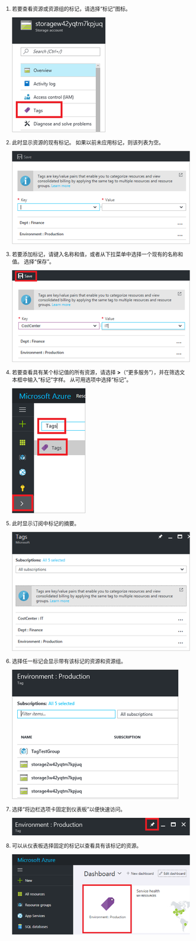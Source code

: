 1. 若要查看资源或资源组的标记，请选择“标记”图标。 
   
    ![在资源和资源组边栏选项卡上选择标记](./media/resource-manager-tag-resources/select-tag-icon.png)
2. 此时显示资源的现有标记。 如果以前未应用标记，则该列表为空。 

    ![在资源和资源组边栏选项卡上显示现有标记](./media/resource-manager-tag-resources/existing-tags.png)
3. 若要添加标记，请键入名称和值，或者从下拉菜单中选择一个现有的名称和值。 选择“保存”。

    ![添加新标记](./media/resource-manager-tag-resources/tag-resources.png)
4. 若要查看具有某个标记值的所有资源，请选择 **>**（“更多服务”），并在筛选文本框中输入“标记”字样。 从可用选项中选择“标记”。
   
    ![通过“浏览”中心查找标记](./media/resource-manager-tag-resources/browse-tags.png)
5. 此时显示订阅中标记的摘要。

    ![显示所有标记](./media/resource-manager-tag-resources/tag-taxonomy.png)
6. 选择任一标记会显示带有该标记的资源和资源组。

    ![显示带标记的资源](./media/resource-manager-tag-resources/show-tagged-resources.png)
7. 选择“将边栏选项卡固定到仪表板”以便快速访问。

    ![将标记固定到仪表板](./media/resource-manager-tag-resources/pin-tag.png)
8. 可以从仪表板选择固定的标记以查看具有该标记的资源。

     ![将标记固定到仪表板](./media/resource-manager-tag-resources/show-pinned-tag.png)

<!--Update_Description: wording update-->
<!--ms.date: 09/04/2017-->
